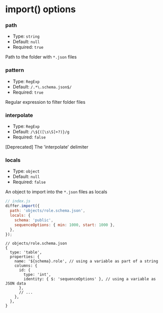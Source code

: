 # import() options

### path

- Type: `string`
- Default: `null`
- Required: `true`

Path to the folder with `*.json` files

### pattern

- Type: `RegExp`
- Default: `/.*\.schema.json$/`
- Required: `true`

Regular expression to filter folder files

### interpolate

- Type: `RegExp`
- Default: `/\${([\s\S]+?)}/g`
- Required: `false`

[Deprecated] The 'interpolate' delimiter

### locals

- Type: `object`
- Default: `null`
- Required: `false`

An object to import into the `*.json` files as locals

```javascript
// index.js
differ.import({
  path: 'objects/role.schema.json',
  locals: {
    schema: 'public',
    sequenceOptions: { min: 1000, start: 1000 },
  },
});
```

```json5
// objects/role.schema.json
{
  type: 'table',
  properties: {
    name: '${schema}.role', // using a variable as part of a string
    columns: {
      id: {
        type: 'int',
        identity: { $: 'sequenceOptions' }, // using a variable as JSON data
      },
      // ...
    },
  },
}
```
